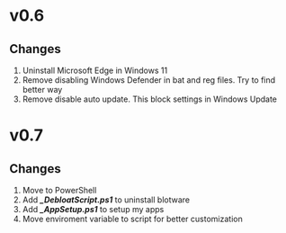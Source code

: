 # v0.6
## Changes
1. Uninstall Microsoft Edge in Windows 11 
2. Remove disabling Windows Defender in bat and reg files. Try to find better way
3. Remove disable auto update. This block settings in Windows Update 

# v0.7
## Changes 
1. Move to PowerShell
2. Add ***_DebloatScript.ps1*** to uninstall blotware
3. Add ***_AppSetup.ps1*** to setup my apps
4. Move enviroment variable to script for better customization
